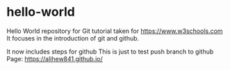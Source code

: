 # hello-world

Hello World repository for Git tutorial
taken for https://www.w3schools.com
It focuses in the introduction of git and github. 


It now includes steps for github
This is just to test push branch to github
Page: https://alihew841.github.io/

